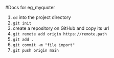#Docs for eg_myquoter
1. ```cd``` into the project directory
2. ```git init```
3. create a repository on GitHub and copy its url
4. ```git remote add origin https://remote.path```
5. ```git add .```
6. ```git commit -m "file import"```
7. ```git push origin main```
